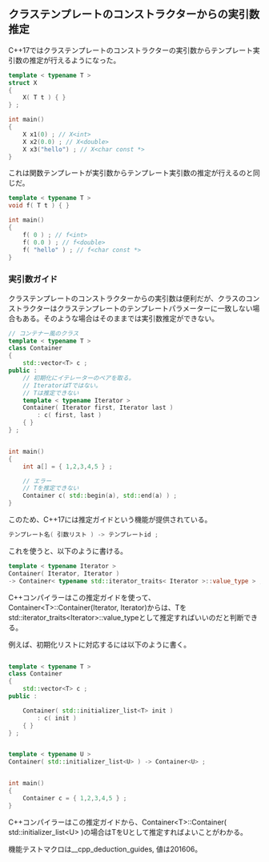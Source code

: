 ## クラステンプレートのコンストラクターからの実引数推定

C++17ではクラステンプレートのコンストラクターの実引数からテンプレート実引数の推定が行えるようになった。

~~~cpp
template < typename T >
struct X
{
    X( T t ) { }
} ;

int main()
{
    X x1(0) ; // X<int>
    X x2(0.0) ; // X<double>
    X x3("hello") ; // X<char const *>
}
~~~

これは関数テンプレートが実引数からテンプレート実引数の推定が行えるのと同じだ。

~~~cpp
template < typename T >
void f( T t ) { }

int main()
{
    f( 0 ) ; // f<int>
    f( 0.0 ) ; // f<double>
    f( "hello" ) ; // f<char const *>
}
~~~



### 実引数ガイド

クラステンプレートのコンストラクターからの実引数は便利だが、クラスのコンストラクターはクラステンプレートのテンプレートパラメーターに一致しない場合もある。そのような場合はそのままでは実引数推定ができない。

~~~cpp
// コンテナー風のクラス
template < typename T >
class Container
{
    std::vector<T> c ;
public :
    // 初期化にイテレーターのペアを取る。
    // IteratorはTではない。
    // Tは推定できない
    template < typename Iterator >
    Container( Iterator first, Iterator last )
        : c( first, last )
    { }
} ;


int main()
{
    int a[] = { 1,2,3,4,5 } ;

    // エラー
    // Tを推定できない
    Container c( std::begin(a), std::end(a) ) ;
}
~~~

このため、C++17には推定ガイドという機能が提供されている。

~~~c++
テンプレート名( 引数リスト ) -> テンプレートid ;
~~~

これを使うと、以下のように書ける。

~~~c++
template < typename Iterator >
Container( Iterator, Iterator )
-> Container< typename std::iterator_traits< Iterator >::value_type > ;
~~~

C++コンパイラーはこの推定ガイドを使って、Container\<T\>::Container(Iterator, Iterator)からは、Tをstd::iterator_traits\<Iterator\>::value_typeとして推定すればいいのだと判断できる。

例えば、初期化リストに対応するには以下のように書く。

~~~cpp

template < typename T >
class Container
{
    std::vector<T> c ;
public :

    Container( std::initializer_list<T> init )
        : c( init )
    { }
} ;


template < typename U >
Container( std::initializer_list<U> ) -> Container<U> ;


int main()
{
    Container c = { 1,2,3,4,5 } ;
}
~~~

C++コンパイラーはこの推定ガイドから、Container\<T\>::Container( std::initializer_list\<U\> )の場合はTをUとして推定すればよいことがわかる。

機能テストマクロは__cpp_deduction_guides, 値は201606。

